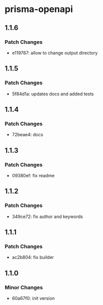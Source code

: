 # prisma-openapi

## 1.1.6

### Patch Changes

- e119787: allow to change output directory

## 1.1.5

### Patch Changes

- 5f84d1a: updates docs and added tests

## 1.1.4

### Patch Changes

- 72beae4: docs

## 1.1.3

### Patch Changes

- 09380ef: fix readme

## 1.1.2

### Patch Changes

- 349ce72: fix author and keywords

## 1.1.1

### Patch Changes

- ac2b804: fix builder

## 1.1.0

### Minor Changes

- 60a67f0: init version
